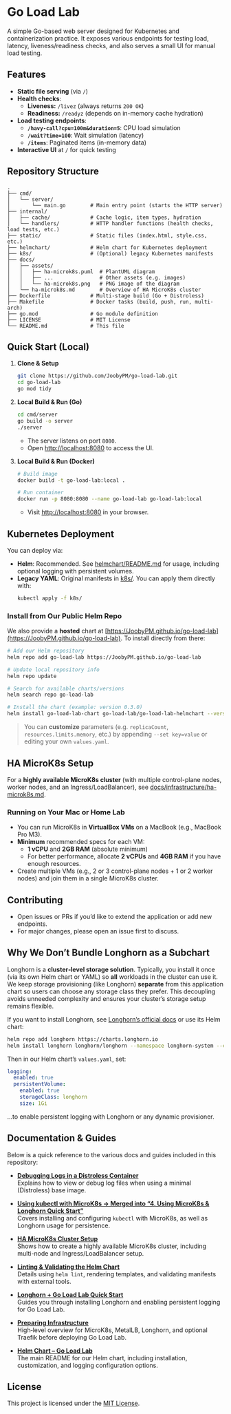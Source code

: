 # Go Load Lab
A simple Go-based web server designed for Kubernetes and containerization practice. It exposes various endpoints for testing load, latency, liveness/readiness checks, and also serves a small UI for manual load testing.

## Features

- **Static file serving** (via `/`)
- **Health checks**:
  - **Liveness:** `/livez` (always returns `200 OK`)
  - **Readiness:** `/readyz` (depends on in-memory cache hydration)
- **Load testing endpoints**:
  - **`/havy-call?cpu=100m&duration=5`**: CPU load simulation
  - **`/wait?time=100`**: Wait simulation (latency)
  - **`/items`**: Paginated items (in-memory data)
- **Interactive UI** at `/` for quick testing

## Repository Structure

```
.
├── cmd/
│   └── server/
│       └── main.go        # Main entry point (starts the HTTP server)
├── internal/
│   ├── cache/             # Cache logic, item types, hydration
│   └── handlers/          # HTTP handler functions (health checks, load tests, etc.)
├── static/                # Static files (index.html, style.css, etc.)
├── helmchart/             # Helm chart for Kubernetes deployment
├── k8s/                   # (Optional) legacy Kubernetes manifests
├── docs/
│   ├── assets/
│   │   ├── ha-microk8s.puml  # PlantUML diagram
│   │   ├── ...               # Other assets (e.g. images)
│   │   └── ha-microk8s.png   # PNG image of the diagram
│   └── ha-microk8s.md        # Overview of HA MicroK8s cluster
├── Dockerfile             # Multi-stage build (Go + Distroless)
├── Makefile               # Docker tasks (build, push, run, multi-arch)
├── go.mod                 # Go module definition
├── LICENSE                # MIT License
└── README.md              # This file
```

## Quick Start (Local)

1. **Clone & Setup**

   ```bash
   git clone https://github.com/JoobyPM/go-load-lab.git
   cd go-load-lab
   go mod tidy
   ```

2. **Local Build & Run (Go)**

   ```bash
   cd cmd/server
   go build -o server
   ./server
   ```
   - The server listens on port `8080`.
   - Open [http://localhost:8080](http://localhost:8080) to access the UI.

3. **Local Build & Run (Docker)**

   ```bash
   # Build image
   docker build -t go-load-lab:local .
   
   # Run container
   docker run -p 8080:8080 --name go-load-lab go-load-lab:local
   ```
   - Visit [http://localhost:8080](http://localhost:8080) in your browser.

## Kubernetes Deployment

You can deploy via:

- **Helm**: Recommended. See [helmchart/README.md](./helmchart/README.md) for usage, including optional logging with persistent volumes.  
- **Legacy YAML**: Original manifests in [k8s/](./k8s). You can apply them directly with:
  ```bash
  kubectl apply -f k8s/
  ```

### Install from Our Public Helm Repo

We also provide a **hosted** chart at [https://JoobyPM.github.io/go-load-lab](https://JoobyPM.github.io/go-load-lab). To install directly from there:

```bash
# Add our Helm repository
helm repo add go-load-lab https://JoobyPM.github.io/go-load-lab

# Update local repository info
helm repo update

# Search for available charts/versions
helm search repo go-load-lab

# Install the chart (example: version 0.3.0)
helm install go-load-lab-chart go-load-lab/go-load-lab-helmchart --version 0.3.0
```

> You can **customize** parameters (e.g. `replicaCount`, `resources.limits.memory`, etc.) by appending `--set key=value` or editing your own `values.yaml`.

## HA MicroK8s Setup

For a **highly available MicroK8s cluster** (with multiple control-plane nodes, worker nodes, and an Ingress/LoadBalancer), see [docs/infrastructure/ha-microk8s.md](./docs/infrastructure/ha-microk8s.md).

### Running on Your Mac or Home Lab

- You can run MicroK8s in **VirtualBox VMs** on a MacBook (e.g., MacBook Pro M3).  
- **Minimum** recommended specs for each VM:  
  - **1 vCPU** and **2GB RAM** (absolute minimum)  
  - For better performance, allocate **2 vCPUs** and **4GB RAM** if you have enough resources.  
- Create multiple VMs (e.g., 2 or 3 control-plane nodes + 1 or 2 worker nodes) and join them in a single MicroK8s cluster.

## Contributing

- Open issues or PRs if you’d like to extend the application or add new endpoints.
- For major changes, please open an issue first to discuss.

## Why We Don’t Bundle Longhorn as a Subchart

Longhorn is a **cluster‐level storage solution**. Typically, you install it once (via its own Helm chart or YAML) so **all** workloads in the cluster can use it. We keep storage provisioning (like Longhorn) **separate** from this application chart so users can choose any storage class they prefer. This decoupling avoids unneeded complexity and ensures your cluster’s storage setup remains flexible.

If you want to install Longhorn, see [Longhorn’s official docs](https://longhorn.io/) or use its Helm chart:
```bash
helm repo add longhorn https://charts.longhorn.io
helm install longhorn longhorn/longhorn --namespace longhorn-system --create-namespace
```

Then in our Helm chart’s `values.yaml`, set:
```yaml
logging:
  enabled: true
  persistentVolume:
    enabled: true
    storageClass: longhorn
    size: 1Gi
```
…to enable persistent logging with Longhorn or any dynamic provisioner.

## Documentation & Guides

Below is a quick reference to the various docs and guides included in this repository:

- **[Debugging Logs in a Distroless Container](./docs/operations.md#1-debugging-logs-in-a-distroless-container)**  
  Explains how to view or debug log files when using a minimal (Distroless) base image.

- **[Using kubectl with MicroK8s → Merged into “4. Using MicroK8s & Longhorn Quick Start”](./docs/operations.md#4-using-microk8s--longhorn-quick-start)**  
  Covers installing and configuring `kubectl` with MicroK8s, as well as Longhorn usage for persistence.

- **[HA MicroK8s Cluster Setup](./docs/infrastructure/ha-microk8s.md)**  
  Shows how to create a highly available MicroK8s cluster, including multi-node and Ingress/LoadBalancer setup.

- **[Linting & Validating the Helm Chart](./docs/operations.md#2-linting--validating-the-helm-chart)**  
  Details using `helm lint`, rendering templates, and validating manifests with external tools.

- **[Longhorn + Go Load Lab Quick Start](./docs/infrastructure/longhorn-quickstart.md)**  
  Guides you through installing Longhorn and enabling persistent logging for Go Load Lab.

- **[Preparing Infrastructure](./docs/infrastructure/prepare-infra.md)**  
  High‐level overview for MicroK8s, MetalLB, Longhorn, and optional Traefik before deploying Go Load Lab.

- **[Helm Chart – Go Load Lab](./helmchart/README.md)**  
  The main README for our Helm chart, including installation, customization, and logging configuration options.

## License

This project is licensed under the [MIT License](LICENSE).